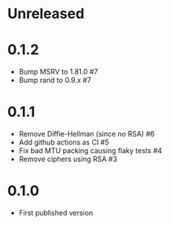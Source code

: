 # Unreleased

# 0.1.2

  * Bump MSRV to 1.81.0 #7
  * Bump rand to 0.9.x #7

# 0.1.1

  * Remove Diffie-Hellman (since no RSA) #6
  * Add github actions as CI #5
  * Fix bad MTU packing causing flaky tests #4
  * Remove ciphers using RSA #3

# 0.1.0
  * First published version
